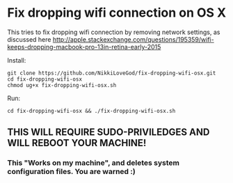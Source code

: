 # Fix dropping wifi connection on OS X

This tries to fix dropping wifi connection by removing network settings, as discussed here http://apple.stackexchange.com/questions/195359/wifi-keeps-dropping-macbook-pro-13in-retina-early-2015

Install:
```
git clone https://github.com/NikkiLoveGod/fix-dropping-wifi-osx.git
cd fix-dropping-wifi-osx
chmod ug+x fix-dropping-wifi-osx.sh
```

Run:
```
cd fix-dropping-wifi-osx && ./fix-dropping-wifi-osx.sh
```

## THIS WILL REQUIRE SUDO-PRIVILEDGES AND WILL REBOOT YOUR MACHINE!
### This "Works on my machine", and deletes system configuration files. You are warned :)